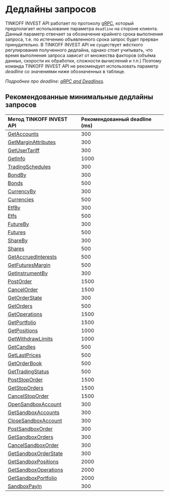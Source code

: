 # Дедлайны запросов

TINKOFF INVEST API работает по протоколу [gRPC](/src/docs/grpc.md), который предполагает использование
параметра `deadline` на стороне клиента. Данный параметр отвечает за обозначение крайнего срока выполнения 
запроса, т.е. по истечению объявленного срока запрос будет прерван принудительно. В TINKOFF INVEST API
не существует жёсткого регулирования полученного дедлайна, однако стоит учитывать, что время выполнения
запроса зависит от множества факторов (объёма данных, скорости их обработки, сложности вычислений и т.п.)
Поэтому команда TINKOFF INVEST API не рекомендует использовать параметр *deadline* со значениями ниже обозначенных в таблице.

*Подробнее про deadline: [gRPC and Deadlines](https://grpc.io/blog/deadlines/).*

## Рекомендованные минимальные дедлайны запросов

| Метод TINKOFF INVEST API                                          | Рекомендованный deadline (ms) |
|:------------------------------------------------------------------|:------------------------------|
| [GetAccounts](/src/docs/users.md/#getaccounts)                       | 300                           |
| [GetMarginAttributes](/src/docs/users.md/#getmarginattributes)       | 300                           |
| [GetUserTariff](/src/docs/users.md/#getusertariff)                   | 300                           |
| [GetInfo](/src/docs/users.md/#getinfo)                               | 1000                          |
| [TradingSchedules](/src/docs/instruments.md/#tradingschedules)       | 300                           |
| [BondBy](/src/docs/instruments.md/#bondby)                           | 300                           |
| [Bonds](/src/docs/instruments.md/#bonds)                             | 500                           |
| [CurrencyBy](/src/docs/instruments.md/#currencyby)                   | 300                           |
| [Currencies](/src/docs/instruments.md/#currencies)                   | 500                           |
| [EtfBy](/src/docs/instruments.md/#etfby)                             | 300                           |
| [Etfs](/src/docs/instruments.md/#etfs)                               | 500                           |
| [FutureBy](/src/docs/instruments.md/#futureby)                       | 300                           |
| [Futures](/src/docs/instruments.md/#futures)                         | 500                           |
| [ShareBy](/src/docs/instruments.md/#shareby)                         | 300                           |
| [Shares](/src/docs/instruments.md/#shares)                           | 500                           |
| [GetAccruedInterests](/src/docs/instruments.md/#getaccruedinterests) | 500                           |
| [GetFuturesMargin](/src/docs/instruments.md/#getfuturesmargin)       | 500                           |
| [GetInstrumentBy](/src/docs/instruments.md/#getinstrumentby)         | 300                           |
| [PostOrder](/src/docs/orders.md/#postorder)                          | 1500                          |
| [CancelOrder](/src/docs/orders.md/#cancelorder)                      | 1500                          |
| [GetOrderState](/src/docs/orders.md/#getorderstate)                  | 300                           |
| [GetOrders](/src/docs/orders.md/#getorders)                          | 500                           |
| [GetOperations](/src/docs/operations.md/#getoperations)              | 1500                          |
| [GetPortfolio](/src/docs/operations.md/#getportfolio)                | 1500                          |
| [GetPositions](/src/docs/operations.md/#getpositions)                | 1000                          |
| [GetWithdrawLimits](/src/docs/operations.md/#getwithdrawlimits)      | 1000                          |
| [GetCandles](/src/docs/marketdata.md/#getcandles)                    | 500                           |
| [GetLastPrices](/src/docs/marketdata.md/#getlastprices)              | 500                           |
| [GetOrderBook](/src/docs/marketdata.md/#getorderbook)                | 500                           |
| [GetTradingStatus](/src/docs/marketdata.md/#gettradingstatus)        | 500                           |
| [PostStopOrder](/src/docs/stoporders.md/#poststoporder)              | 1500                          |
| [GetStopOrders](/src/docs/stoporders.md/#getstoporders)              | 1500                          |
| [CancelStopOrder](/src/docs/stoporders.md/#cancelstoporder)          | 1500                          |
| [OpenSandboxAccount](/src/docs/sandbox.md/#opensandboxaccount)       | 300                           |
| [GetSandboxAccounts](/src/docs/sandbox.md/#getsandboxaccounts)       | 300                           |
| [CloseSandboxAccount](/src/docs/sandbox.md/#closesandboxaccount)     | 300                           |
| [PostSandboxOrder](/src/docs/sandbox.md/#postsandboxorder)           | 300                           |
| [GetSandboxOrders](/src/docs/sandbox.md/#getsandboxorders)           | 300                           |
| [CancelSandboxOrder](/src/docs/sandbox.md/#cancelsandboxorder)       | 300                           |
| [GetSandboxOrderState](/src/docs/sandbox.md/#getsandboxorderstate)   | 300                           |
| [GetSandboxPositions](/src/docs/sandbox.md/#getsandboxpositions)     | 2000                          |
| [GetSandboxOperations](/src/docs/sandbox.md/#getsandboxoperations)   | 2000                          |
| [GetSandboxPortfolio](/src/docs/sandbox.md/#getsandboxportfolio)     | 2000                          |
| [SandboxPayIn](/src/docs/sandbox.md/#sandboxpayin)                   | 300                           |
